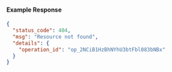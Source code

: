 
#### Example Response
```json
{
  "status_code": 404,
  "msg": "Resource not found",
  "details": {
    "operation_id": "op_2NCiB1HzBhNYhU3btFbl083bNBx"
  }
}